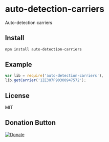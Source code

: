 # auto-detection-carriers
Auto-detection carriers


## Install

```bash
npm install auto-detection-carriers
```

## Example

```javascript
var lib = require('auto-detection-carriers'),
lib.getCarrier('1ZE307F90300947572');
```

## License

MIT


## Donation Button

[![Donate](https://img.shields.io/badge/Donate-PayPal-green.svg)](https://www.paypal.com/cgi-bin/webscr?cmd=_s-xclick&hosted_button_id=YYZQ6ZRZ3EW5C)
